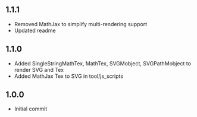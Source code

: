 ## 1.1.1

- Removed MathJax to simplify multi-rendering support
- Updated readme

## 1.1.0

- Added SingleStringMathTex, MathTex, SVGMobject, SVGPathMobject to render SVG and Tex
- Added MathJax Tex to SVG in tool/js_scripts

## 1.0.0

- Initial commit
